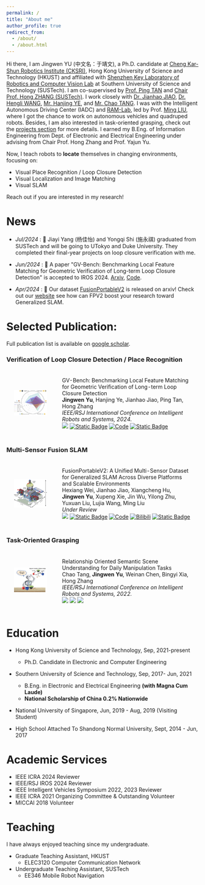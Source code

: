 ```yaml
---
permalink: /
title: "About me"
author_profile: true
redirect_from: 
  - /about/
  - /about.html
---
```


Hi there, I am Jingwen YU (中文名：于靖文), a Ph.D. candidate at [Cheng Kar-Shun Robotics Institute (CKSRI)](https://ri.hkust.edu.hk/), Hong Kong University of Science and Technology (HKUST) and affiliated with [Shenzhen Key Laboratory of Robotics and Computer Vision Lab](https://rcvlab.eee.sustech.edu.cn/) at Southern University of Science and Technology (SUSTech). I am co-supervised by [Prof. Ping TAN](https://ece.hkust.edu.hk/pingtan) and [Chair Prof. Hong ZHANG (SUSTech)](https://eee.sustech.edu.cn/?view=%E5%BC%A0%E5%AE%8F&jsid=18&lang=en). I work closely with [Dr. Jianhao JIAO](https://gogojjh.github.io/), [Dr. Hengli WANG](https://hlwang1124.github.io/), [Mr. Hanjing YE](https://medlartea.github.io/), and [Mr. Chao TANG](https://mkt1412.github.io/). I was with the Intelligent Autonomous Driving Center (IADC) and [RAM-Lab](https://ram-lab.com/), led by Prof. [Ming LIU](https://facultyprofiles.hkust-gz.edu.cn/faculty-personal-page/LIU-Ming/eelium), where I got the chance to work on autonomous vehicles and quadruped robots. Besides, I am also interested in task-oriented grasping, check out the [projects section](/projects/) for more details. I earned my B.Eng. of Information Engineering from Dept. of Electronic and Electrical Engineering under advising from Chair Prof. Hong Zhang and Prof. Yajun Yu.

Now, I teach robots to **locate** themselves in changing environments, focusing on:
- Visual Place Recognition / Loop Closure Detection
- Visual Localization and Image Matching
- Visual SLAM

Reach out if you are interested in my research!

News
======
- *Jul/2024* : 🎉 Jiayi Yang (杨佳怡) and Yongqi Shi (施永祺) graduated from SUSTech and will be going to UTokyo and Duke University. They completed their final-year projects on loop closure verification with me.

- *Jun/2024* : 🎉 A paper "GV-Bench: Benchmarking Local Feature Matching for Geometric Verification of Long-term Loop Closure Detection" is accepted to IROS 2024. [Arxiv](https://arxiv.org/abs/2407.11736), [Code](https://github.com/jarvisyjw/GV-Bench).

- *Apr/2024* : 🎉 Our dataset [FusionPortableV2](https://arxiv.org/abs/2404.08563) is released on arxiv! Check out our [website](https://fusionportable.github.io/dataset/fusionportable_v2/) see how can FPV2 boost your research toward Generalized SLAM.

Selected Publication:
======
Full publication list is available on [google scholar](https://scholar.google.com/citations?user=fu52r0cAAAAJ&hl=zh-CN).
<!-- ## Loop Closure / Place Recognition Verification -->
<html>
  <h3>Verification of Loop Closure Detection / Place Recognition</h3>
    <table style="width:100%;border:0px;border-spacing:0px;border-collapse:separate;margin-right:auto;margin-left:auto;">
          <tr onmouseout="nightsight_stop()" onmouseover="nightsight_start()">
            <td style="padding:20px;width:25%;vertical-align:middle;border-left-style:none;border-bottom-style:none;border-top-style:none;border-right-style:none">
              <img src="../images/gvbench.jpg" alt="hpp" style="border-style: none" >
            </td>
            <td style="padding:20px;width:75%;vertical-align:middle;border-left-style:none;border-bottom-style:none;border-top-style:none;border-right-style:none">
                <papertitle>GV-Bench: Benchmarking Local Feature Matching for Geometric Verification of Long-term Loop Closure Detection
                </papertitle>
              <br>
                <strong>Jingwen Yu</strong>, Hanjing Ye, Jianhao Jiao, Ping Tan, Hong Zhang
              <br>
              <em>IEEE/RSJ International Conference on Intelligent Robots and Systems, 2024.</em><br>
              <!-- <a href="https://ieeexplore.ieee.org/document/10243098">Paper</a> / -->
              <a href="https://arxiv.org/abs/2407.11736"><img src="https://img.shields.io/badge/ArXiv-2407.11736-004088.svg"/></a>
              <a href="https://jarvisyjw.github.io/GV-Bench/"><img alt="Static Badge" src="https://img.shields.io/badge/Project-Page-blue?style=flat"></a>
              <a href="https://github.com/jarvisyjw/GV-Bench"><img alt="Code" src="https://img.shields.io/github/stars/jarvisyjw/GV-Bench" /></a>
              <a href="https://mp.weixin.qq.com/s/edUw7vLep0zmve0Uj3IzkQ"><img alt="Static Badge" src="https://img.shields.io/badge/中文介绍（by 3D视觉之心）-blue?style=flat"></a>
              <!-- <a href="https://youtu.be/VtQGvuDZSec"><img alt="Youtube" src="https://img.shields.io/badge/Video-Youtube-red"/></a> -->
              <!-- <a href="https://www.bilibili.com/video/BV1By421v7S8"><img alt="Bilibili" src="https://img.shields.io/badge/Video-Bilibili-blue"/></a> -->
            </td>
          </tr>
    </table>
  <h3>Multi-Sensor Fusion SLAM</h3>
    <table style="width:100%;border:0px;border-spacing:0px;border-collapse:separate;margin-right:auto;margin-left:auto;">
      <tr onmouseout="nightsight_stop()" onmouseover="nightsight_start()">
        <td style="padding:20px;width:25%;vertical-align:middle;border-left-style:none;border-bottom-style:none;border-top-style:none;border-right-style:none">
          <img src="../images/fpv2.png" alt="hpp" style="border-style: none" >
        </td>
        <td style="padding:20px;width:75%;vertical-align:middle;border-left-style:none;border-bottom-style:none;border-top-style:none;border-right-style:none">
            <papertitle>FusionPortableV2: A Unified Multi-Sensor Dataset for Generalized SLAM Across Diverse Platforms and Scalable Environments
            </papertitle>
          <br>
            Hexiang Wei, Jianhao Jiao, Xiangcheng Hu, <strong>Jingwen Yu</strong>, Xupeng Xie, Jin Wu, Yilong Zhu, Yuxuan Liu, Lujia Wang, Ming Liu
          <br>
          <em>Under Review</em><br>
          <!-- <a href="https://ieeexplore.ieee.org/document/10243098">Paper</a> / -->
          <a href="https://arxiv.org/abs/2404.08563"><img src="https://img.shields.io/badge/ArXiv-2403.10821-004088.svg"/></a>
          <a href="https://fusionportable.github.io/dataset/fusionportable_v2/"><img alt="Static Badge" src="https://img.shields.io/badge/Project-Page-blue?style=flat"></a>
          <a href="https://github.com/fusionportable"><img alt="Code" src="https://img.shields.io/github/stars/fusionportable"></a>
          <a href="https://www.bilibili.com/video/BV1YT421m7VG/?vd_source=d3db6b42a5234397edfd9fe138b66f53"><img alt="Bilibili" src="https://img.shields.io/badge/Video-Bilibili-blue"/></a>
          <a href="https://mp.weixin.qq.com/s/ltE1skOC4Bb1ECUh4PChNA"><img alt="Static Badge" src="https://img.shields.io/badge/中文介绍（by 自动驾驶专栏）-blue?style=flat"></a>
        </td>
      </tr>
    </table>
  <h3>Task-Oriented Grasping</h3>
    <table style="width:100%;border:0px;border-spacing:0px;border-collapse:separate;margin-right:auto;margin-left:auto;">
      <tr onmouseout="nightsight_stop()" onmouseover="nightsight_start()">
        <td style="padding:20px;width:25%;vertical-align:middle;border-left-style:none;border-bottom-style:none;border-top-style:none;border-right-style:none">
          <img src="../images/grasping.png" alt="hpp" style="border-style: none" >
        </td>
        <td style="padding:20px;width:75%;vertical-align:middle;border-left-style:none;border-bottom-style:none;border-top-style:none;border-right-style:none">
            <papertitle>Relationship Oriented Semantic Scene Understanding for Daily Manipulation Tasks
            </papertitle>
          <br>
            Chao Tang, <strong>Jingwen Yu</strong>, Weinan Chen, Bingyi Xia, Hong Zhang
          <br>
          <em>IEEE/RSJ International Conference on Intelligent Robots and Systems, 2022.</em><br>
          <a href="https://ieeexplore.ieee.org/abstract/document/9981960"><img src="https://img.shields.io/badge/IEEE/RSJ-Paper-004088"></a>
          <!-- <a href="https://arxiv.org/abs/2404.08563"><img src="https://img.shields.io/badge/ArXiv-2403.10821-004088.svg"/></a> -->
          <!-- <a href="https://github.com/fusionportable"><img alt="Code" src="https://img.shields.io/github/stars/fusionportable"></a> -->
          <a href="https://docs.google.com/presentation/d/10UzGuVYANGRN6nSMplZWPKoEPs4NUu-XantlLYUSQsg/edit#slide=id.g14b6bc499f4_4_35"><img src="https://img.shields.io/badge/Slides-grey"></a>
          <a href="https://drive.google.com/file/d/1wL3XmJt_-VYIq7cO1lMo0I09TyBVkuGw/view"><img src="https://img.shields.io/badge/Video-grey"></a>
        </td>
      </tr>
  </table>
</html>

Education
======
- Hong Kong University of Science and Technology, Sep, 2021-present
  - Ph.D. Candidate in Electronic and Computer Engineering

- Southern University of Science and Technology, Sep, 2017- Jun, 2021
  - B.Eng. in Electronic and Electrical Engineering **(with Magna Cum Laude)**
  - **National Scholarship of China 0.2% Nationwide**

- National University of Singapore, Jun, 2019 - Aug, 2019 (Visiting Student)
  <!-- - Undergraduate Visiting Student -->
- High School Attached To Shandong Normal University, Sept, 2014 - Jun, 2017

Academic Services
======
- IEEE ICRA 2024 Reviewer
- IEEE/RSJ IROS 2024 Reviewer
- IEEE Intelligent Vehicles Symposium 2022, 2023 Reviewer
- IEEE ICRA 2021 Organizing Committee & Outstanding Volunteer
- MICCAI 2018 Volunteer

Teaching
======
I have always enjoyed teaching since my undergraduate.
- Graduate Teaching Assistant, HKUST
  - ELEC3120 Computer Communication Network
- Undergraduate Teaching Assistant, SUSTech
  - EE346 Mobile Robot Navigation
